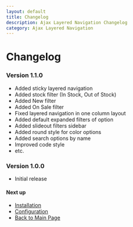 ```yaml
---
layout: default
title: Changelog
description: Ajax Layered Navigation Changelog
category: Ajax Layered Navigation
---
```


# Changelog

### Version 1.1.0

 -  Added sticky layered navigation
 -  Added stock filter (In Stock, Out of Stock)
 -  Added New filter
 -  Added On Sale filter
 -  Fixed layered navigation in one column layout
 -  Added default expanded filters of option
 -  Added slideout filters sidebar
 -  Added round style for color options
 -  Added search options by name
 -  Improved code style
 -  etc.

### Version 1.0.0

 -  Initial release

#### Next up
 -  [Installation](../installation)
 -  [Configuration](../#configuration)
 -  [Back to Main Page](../)
